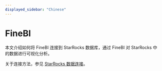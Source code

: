 ```yaml
---
displayed_sidebar: "Chinese"
---
```



# FineBI

本文介绍如何将 FineBI 连接到 StarRocks 数据库，通过 FineBI 对 StarRocks 中的数据进行可视化分析。

关于连接方法，参见 [StarRocks 数据连接](https://help.fanruan.com/finebi/doc-view-2038.html)。

